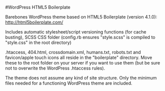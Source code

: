 #WordPress HTML5 Boilerplate

Barebones WordPress theme based on HTML5 Boilerplate (version 4.1.0): http://html5boilerplate.com/

Includes automatic stylesheet/script versioning functions (for cache busting), SCSS CSS folder (config.rb ensures "style.scss" is compiled to "style.css" in the root directory)

.htaccess, 404.html, crossdomain.xml, humans.txt, robots.txt and favicon/apple touch icons all reside in the "boilerplate" directory. Move these to the root folder on your server if you want to use them (but be sure not to overwrite the WordPress .htaccess rules).

The theme does not assume any kind of site structure. Only the minimum files needed for a functioning WordPress theme are included.